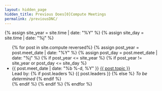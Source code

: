 ```yaml
---
layout: hidden_page
hidden_title: Previous Does[0]Compute Meetings
permalink: /previousDNC/
---
```


{% assign site_year = site.time | date: "%Y" %}
{% assign site_day = site.time | date: "%j" %}

<div class="home">
    <ul class="posts">
        {% for post in site.compute reversed%}
            {% assign post_year = post.meet_date | date: "%Y" %}
            {% assign post_day = post.meet_date | date: "%j" %}
            {% if  post_year <= site_year %}
                {% if post_year != site_year or post_day <= site_day %}
                    <li>
                        <span class="post-date">{{ post.meet_date | date: "%b %-d, %Y" }}</span>
                        <a href="{{ post.url }}">{{ post.topic }}</a><br />
                        <span class="post-content">
                            Lead by:
                            {% if post.leaders %}
                                {{ post.leaders }}
                            {% else %}
                                <em>To be determined</em>
                            {% endif %}
                        </span>
                    </li>
                {% endif %}
            {% endif %}
        {% endfor %}
    </ul>
</div>

<!-- Start Google Analytics -->
<script type="text/javascript">
var _gaq = _gaq || [];
_gaq.push(['_setAccount', 'UA-19694768-1']);
_gaq.push(['_trackPageview']);
(function() {
var ga = document.createElement('script'); ga.type = 'text/javascript'; ga.async = true;
ga.src = ('https:' == document.location.protocol ? 'https://ssl' : 'http://www') + '.google-analytics.com/ga.js';
var s = document.getElementsByTagName('script')[0]; s.parentNode.insertBefore(ga, s);
})();
</script>
<!-- End Google Analytics -->